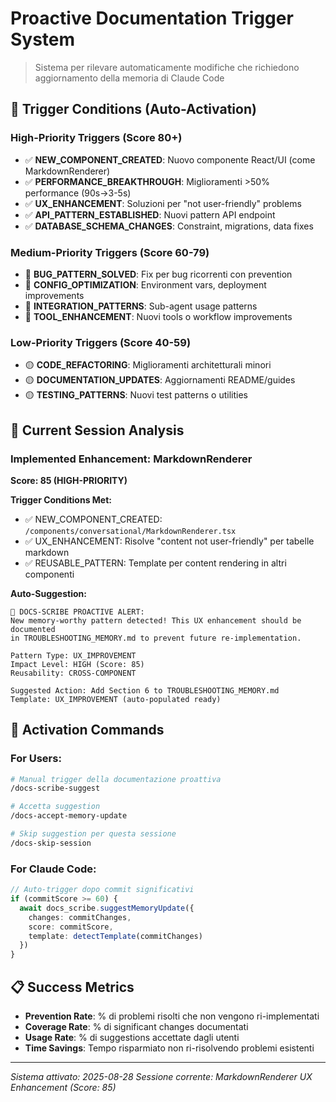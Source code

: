 # Proactive Documentation Trigger System

> Sistema per rilevare automaticamente modifiche che richiedono aggiornamento della memoria di Claude Code

## 🤖 Trigger Conditions (Auto-Activation)

### **High-Priority Triggers** (Score 80+)
- ✅ **NEW_COMPONENT_CREATED**: Nuovo componente React/UI (come MarkdownRenderer)
- ✅ **PERFORMANCE_BREAKTHROUGH**: Miglioramenti >50% performance (90s→3-5s)
- ✅ **UX_ENHANCEMENT**: Soluzioni per "not user-friendly" problems
- ✅ **API_PATTERN_ESTABLISHED**: Nuovi pattern API endpoint
- ✅ **DATABASE_SCHEMA_CHANGES**: Constraint, migrations, data fixes

### **Medium-Priority Triggers** (Score 60-79)
- 🔶 **BUG_PATTERN_SOLVED**: Fix per bug ricorrenti con prevention
- 🔶 **CONFIG_OPTIMIZATION**: Environment vars, deployment improvements
- 🔶 **INTEGRATION_PATTERNS**: Sub-agent usage patterns
- 🔶 **TOOL_ENHANCEMENT**: Nuovi tools o workflow improvements

### **Low-Priority Triggers** (Score 40-59)
- 🟡 **CODE_REFACTORING**: Miglioramenti architetturali minori
- 🟡 **DOCUMENTATION_UPDATES**: Aggiornamenti README/guides
- 🟡 **TESTING_PATTERNS**: Nuovi test patterns o utilities

## 🎯 Current Session Analysis

### **Implemented Enhancement: MarkdownRenderer**
**Score: 85 (HIGH-PRIORITY)**

**Trigger Conditions Met:**
- ✅ NEW_COMPONENT_CREATED: `/components/conversational/MarkdownRenderer.tsx`
- ✅ UX_ENHANCEMENT: Risolve "content not user-friendly" per tabelle markdown
- ✅ REUSABLE_PATTERN: Template per content rendering in altri componenti

**Auto-Suggestion:**
```
🤖 DOCS-SCRIBE PROACTIVE ALERT:
New memory-worthy pattern detected! This UX enhancement should be documented 
in TROUBLESHOOTING_MEMORY.md to prevent future re-implementation.

Pattern Type: UX_IMPROVEMENT
Impact Level: HIGH (Score: 85)
Reusability: CROSS-COMPONENT

Suggested Action: Add Section 6 to TROUBLESHOOTING_MEMORY.md
Template: UX_IMPROVEMENT (auto-populated ready)
```

## 🔄 Activation Commands

### **For Users:**
```bash
# Manual trigger della documentazione proattiva
/docs-scribe-suggest

# Accetta suggestion
/docs-accept-memory-update

# Skip suggestion per questa sessione
/docs-skip-session
```

### **For Claude Code:**
```typescript
// Auto-trigger dopo commit significativi
if (commitScore >= 60) {
  await docs_scribe.suggestMemoryUpdate({
    changes: commitChanges,
    score: commitScore,
    template: detectTemplate(commitChanges)
  })
}
```

## 📋 Success Metrics

- **Prevention Rate**: % di problemi risolti che non vengono ri-implementati
- **Coverage Rate**: % di significant changes documentati
- **Usage Rate**: % di suggestions accettate dagli utenti
- **Time Savings**: Tempo risparmiato non ri-risolvendo problemi esistenti

---
*Sistema attivato: 2025-08-28*
*Sessione corrente: MarkdownRenderer UX Enhancement (Score: 85)*
